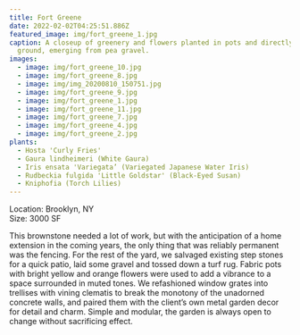 ```yaml
---
title: Fort Greene
date: 2022-02-02T04:25:51.886Z
featured_image: img/fort_greene_1.jpg
caption: A closeup of greenery and flowers planted in pots and directly into the
  ground, emerging from pea gravel.
images:
  - image: img/fort_greene_10.jpg
  - image: img/fort_greene_8.jpg
  - image: img/img_20200810_150751.jpg
  - image: img/fort_greene_9.jpg
  - image: img/fort_greene_1.jpg
  - image: img/fort_greene_11.jpg
  - image: img/fort_greene_7.jpg
  - image: img/fort_greene_4.jpg
  - image: img/fort_greene_2.jpg
plants:
  - Hosta 'Curly Fries'
  - Gaura lindheimeri (White Gaura)
  - Iris ensata 'Variegata’ (Variegated Japanese Water Iris)
  - Rudbeckia fulgida 'Little Goldstar' (Black-Eyed Susan)
  - Kniphofia (Torch Lilies)
---
```

Location: Brooklyn, NY\
Size: 3000 SF

This brownstone needed a lot of work, but with the anticipation of a home extension in the coming years, the only thing that was reliably permanent was the fencing. For the rest of the yard, we salvaged existing step stones for a quick patio, laid some gravel and tossed down a turf rug. Fabric pots with bright yellow and orange flowers were used to add a vibrance to a space surrounded in muted tones. We refashioned window grates into trellises with vining clematis to break the monotony of the unadorned concrete walls, and paired them with the client’s own metal garden decor for detail and charm. Simple and modular, the garden is always open to change without sacrificing effect.